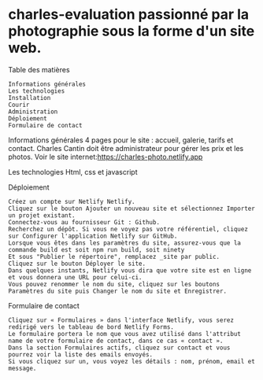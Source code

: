 # charles-evaluation passionné par la photographie sous la forme d'un site web.

Table des matières

    Informations générales
    Les technologies
    Installation
    Courir
    Administration
    Déploiement
    Formulaire de contact

 Informations générales
4 pages pour le site : accueil, galerie, tarifs et contact. Charles Cantin doit être administrateur pour gérer les prix et les photos. Voir le site internet:https://charles-photo.netlify.app


Les technologies
Html, css et javascript



Déploiement

    Créez un compte sur Netlify Netlify.
    Cliquez sur le bouton Ajouter un nouveau site et sélectionnez Importer un projet existant.
    Connectez-vous au fournisseur Git : Github.
    Recherchez un dépôt. Si vous ne voyez pas votre référentiel, cliquez sur Configurer l'application Netlify sur GitHub.
    Lorsque vous êtes dans les paramètres du site, assurez-vous que la commande build est soit npm run build, soit ninety
    Et sous "Publier le répertoire", remplacez _site par public.
    Cliquez sur le bouton Déployer le site.
    Dans quelques instants, Netlify vous dira que votre site est en ligne et vous donnera une URL pour celui-ci.
    Vous pouvez renommer le nom du site, cliquez sur les boutons Paramètres du site puis Changer le nom du site et Enregistrer.

Formulaire de contact

    Cliquez sur « Formulaires » dans l'interface Netlify, vous serez redirigé vers le tableau de bord Netlify Forms.
    Le formulaire portera le nom que vous avez utilisé dans l'attribut name de votre formulaire de contact, dans ce cas « contact ».
    Dans la section Formulaires actifs, cliquez sur contact et vous pourrez voir la liste des emails envoyés.
    Si vous cliquez sur un, vous voyez les détails : nom, prénom, email et message.


